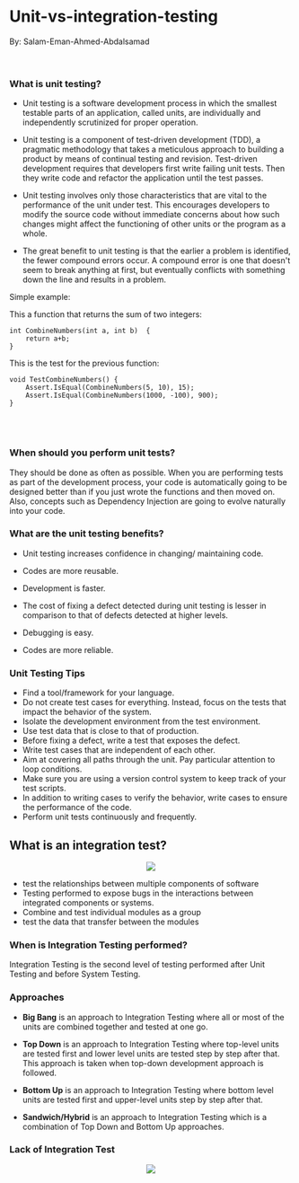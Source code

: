 # Unit-vs-integration-testing
By: Salam-Eman-Ahmed-Abdalsamad
</br>
</br>
</br>


### What is unit testing?
* Unit testing is a software development process in which the smallest testable parts of an application, called units, are individually and independently scrutinized for proper operation.

* Unit testing is a component of test-driven development (TDD), a pragmatic methodology that takes a meticulous approach to building a product by means of continual testing and revision. Test-driven development requires that developers first write failing unit tests. Then they write code and refactor the application until the test passes.

* Unit testing involves only those characteristics that are vital to the performance of the unit under test. This encourages developers to modify the source code without immediate concerns about how such changes might affect the functioning of other units or the program as a whole.


*  The great benefit to unit testing is that the earlier a problem is identified, the fewer compound errors occur. A compound error is one that doesn't seem to break anything at first, but eventually conflicts with something down the line and results in a problem.

Simple example:

This a function that returns the sum of two integers:

```
int CombineNumbers(int a, int b)  {
    return a+b;
}
```


This is the test for the previous function: </br>
```
void TestCombineNumbers() {
    Assert.IsEqual(CombineNumbers(5, 10), 15);
    Assert.IsEqual(CombineNumbers(1000, -100), 900);
}
```


</br>
</br>

### When should you perform unit tests?
They should be done as often as possible. When you are performing tests as part of the development process, your code is automatically going to be designed better than if you just wrote the functions and then moved on. Also, concepts such as Dependency Injection are going to evolve naturally into your code.


### What are the unit testing benefits?

* Unit testing increases confidence in changing/ maintaining code.
* Codes are more reusable.
* Development is faster.
* The cost of fixing a defect detected during unit testing is lesser in comparison to that of defects detected at higher levels.
* Debugging is easy.

* Codes are more reliable.

### Unit Testing Tips
* Find a tool/framework for your language.
* Do not create test cases for everything. Instead, focus on the tests that impact the behavior of the system.
* Isolate the development environment from the test environment.
* Use test data that is close to that of production.
* Before fixing a defect, write a test that exposes the defect.
* Write test cases that are independent of each other.
* Aim at covering all paths through the unit. Pay particular attention to loop conditions.
* Make sure you are using a version control system to keep track of your test scripts.
* In addition to writing cases to verify the behavior, write cases to ensure the performance of the code.
* Perform unit tests continuously and frequently.


## What is an integration test?

<p align="center">
<img src="http://softwaretestingfundamentals.com/wp-content/uploads/2010/12/integrationtesting.jpg">
</p>

* test the relationships between multiple components of software
* Testing performed to expose bugs in the
interactions between integrated components or systems.
* Combine and test individual modules as a group
* test the data that transfer between the modules

### When is Integration Testing performed?  
  Integration Testing is the second level of testing performed after Unit Testing and before System Testing.

### Approaches
  * **Big Bang** is an approach to Integration Testing where all or most of the units are combined together and tested at one go.

  * **Top Down** is an approach to Integration Testing where top-level units are tested first and lower level units are tested step by step after that. This approach is taken when top-down development approach is followed.

  * **Bottom Up**  is an approach to Integration Testing where bottom level units are tested first and upper-level units step by step after that.

  * **Sandwich/Hybrid**  is an approach to Integration Testing which is a combination of Top Down and Bottom Up approaches.

### Lack of Integration Test

<p align="center">
<img src="https://media.giphy.com/media/3o7rbPDRHIHwbmcOBy/200w.webp">
</p>
